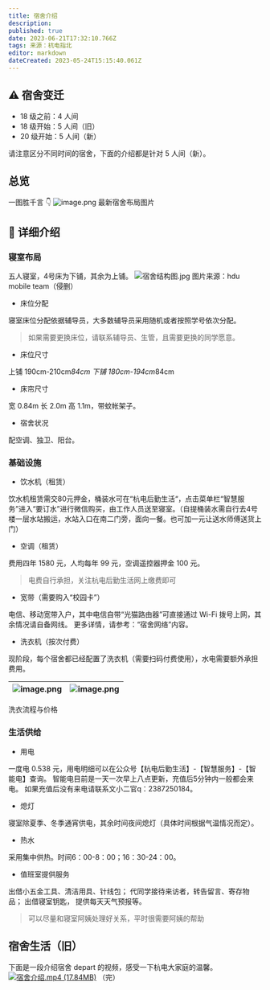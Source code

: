 ```yaml
---
title: 宿舍介绍
description: 
published: true
date: 2023-06-21T17:32:10.766Z
tags: 来源：杭电指北
editor: markdown
dateCreated: 2023-05-24T15:15:40.061Z
---
```


## ⚠️ 宿舍变迁

- 18 级之前：4 人间
- 18 级开始：5 人间（旧）
- 20 级开始：5 人间（新）

请注意区分不同时间的宿舍，下面的介绍都是针对 5 人间（新）。

## 总览

一图胜千言 👇
![image.png](https://cdn.nlark.com/yuque/0/2021/png/2596791/1629017238126-7ae5d524-7ad8-4aa1-91ce-be04a9e48f87.png#clientId=u195138a7-9faa-4&from=paste&height=608&id=d4otI&originHeight=810&originWidth=1080&originalType=binary&ratio=1&rotation=0&showTitle=false&size=1115585&status=done&style=stroke&taskId=u787c76c5-097a-4d47-865f-4c714f9b16f&title=&width=810)
最新宿舍布局图片

## 🔎 详细介绍

### 寝室布局

五人寝室，4号床为下铺，其余为上铺。
![宿舍结构图.jpg](https://cdn.nlark.com/yuque/0/2021/jpeg/2596791/1635301995097-8a9e244e-0715-4b1d-af38-6f2318649cb6.jpeg#clientId=u5cc76419-9034-4&from=ui&id=u8030c506&originHeight=671&originWidth=971&originalType=binary&ratio=1&rotation=0&showTitle=false&size=59540&status=done&style=stroke&taskId=u6a7a7f79-abc2-42a2-ab0a-6d47057f8e8&title=)
图片来源：hdu mobile team（侵删）

- 床位分配

寝室床位分配依据辅导员，大多数辅导员采用随机或者按照学号依次分配。
> 如果需要更换床位，请联系辅导员、生管，且需要更换的同学愿意。

- 床位尺寸

上铺 190cm-210cm*84cm
下铺 180cm-194cm*84cm

- 床帘尺寸

宽 0.84m 长 2.0m 高 1.1m，带蚊帐架子。

- 宿舍状况

配空调、独卫、阳台。

### 基础设施

- 饮水机（租赁）

饮水机租赁需交80元押金，桶装水可在“杭电后勤生活“，点击菜单栏“智慧服务”进入“要订水”进行微信购买，由工作人员送至寝室。（自提桶装水需自行去4号楼一层水站搬运，水站入口在南二门旁，面向一餐。也可加一元让送水师傅送货上门）

- 空调（租赁）

费用四年 1580 元，人均每年 99 元，空调遥控器押金 100 元。
> 电费自行承担，关注杭电后勤生活网上缴费即可

- 宽带（需要购入“校园卡”）

电信、移动宽带入户，其中电信自带“光猫路由器”可直接通过 Wi-Fi 拨号上网，其余情况请自备网线。
更多详情，请参考：“宿舍网络”内容。

- 洗衣机（按次付费）

现阶段，每个宿舍都已经配置了洗衣机（需要扫码付费使用），水电需要额外承担费用。

| ![image.png](https://cdn.nlark.com/yuque/0/2021/png/2596791/1625912655145-60400fea-1d06-4564-bd8b-a367fd1ccac4.png#clientId=u97cdbc63-51ad-4&from=paste&height=201&id=PLtdC&originHeight=278&originWidth=564&originalType=binary&ratio=1&rotation=0&showTitle=false&size=289199&status=done&style=shadow&taskId=u5145806d-560b-48ba-9089-b1430e32e15&title=&width=407) | ![image.png](https://cdn.nlark.com/yuque/0/2021/png/2596791/1625912632565-4c189105-2f7b-40a1-9de7-c48a4f6e74de.png#clientId=u97cdbc63-51ad-4&from=paste&height=201&id=pHu5s&originHeight=350&originWidth=412&originalType=binary&ratio=1&rotation=0&showTitle=false&size=46802&status=done&style=shadow&taskId=u371344d0-1312-4ef2-9a18-a134c163edc&title=&width=237) |
|------------------------------------------------------------------------------------------------------------------------------------------------------------------------------------------------------------------------------------------------------------------------------------------------------------------------------------------------------------------------|-----------------------------------------------------------------------------------------------------------------------------------------------------------------------------------------------------------------------------------------------------------------------------------------------------------------------------------------------------------------------|

洗衣流程与价格

### 生活供给

- 用电

一度电 0.538 元，用电明细可以在公众号【杭电后勤生活】-【智慧服务】-【智能电】查询。
智能电目前是一天一次早上八点更新，充值后5分钟内一般都会来电。
如果充值后没有来电请联系文小二官q：2387250184。

- 熄灯

寝室除夏季、冬季通宵供电，其余时间夜间熄灯（具体时间根据气温情况而定）。

- 热水

采用集中供热。时间6：00-8：00；16：30-24：00。

- 值班室提供服务

出借小五金工具、清洁用具、针线包；
代同学接待来访者，转告留言、寄存物品；
出借寝室钥匙， 提供每天天气预报等。
> 可以尽量和寝室阿姨处理好关系，平时很需要阿姨的帮助

## 宿舍生活（旧）

下面是一段介绍宿舍 depart 的视频，感受一下杭电大家庭的温馨。
[![宿舍介绍.mp4 (17.84MB)](https://gw.alipayobjects.com/mdn/prod_resou/afts/img/A*NNs6TKOR3isAAAAAAAAAAABkARQnAQ)]()
（完）
